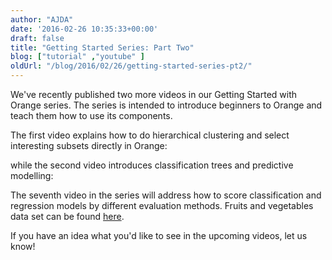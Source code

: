 ```yaml
---
author: "AJDA"
date: '2016-02-26 10:35:33+00:00'
draft: false
title: "Getting Started Series: Part Two"
blog: ["tutorial" ,"youtube" ]
oldUrl: "/blog/2016/02/26/getting-started-series-pt2/"
---
```


We've recently published two more videos in our Getting Started with Orange series. The series is intended to introduce beginners to Orange and teach them how to use its components.



The first video explains how to do hierarchical clustering and select interesting subsets directly in Orange:

<YouTube embedId="dJ5z2SRwzgs" />

while the second video introduces classification trees and predictive modelling:

<YouTube embedId="D6zd7m2aYqU" />



The seventh video in the series will address how to score classification and regression models by different evaluation methods. Fruits and vegetables data set can be found [here](https://raw.githubusercontent.com/ajdapretnar/datasets/master/data/fruits-and-vegetables-train.tab).



If you have an idea what you'd like to see in the upcoming videos, let us know!
